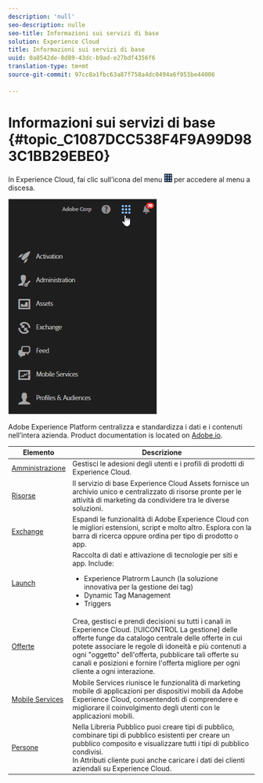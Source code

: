 ```yaml
---
description: 'null'
seo-description: nulle
seo-title: Informazioni sui servizi di base
solution: Experience Cloud
title: Informazioni sui servizi di base
uuid: 0a8542de-8d89-43dc-b9ad-e27bdf4356f6
translation-type: tm+mt
source-git-commit: 97cc8a1fbc63a87f758a4dc0494a6f953be44006

---
```



# Informazioni sui servizi di base {#topic_C1087DCC538F4F9A99D983C1BB29EBE0}

In Experience Cloud, fai clic sull’icona del menu ![](assets/menu-icon.png) per accedere al menu a discesa.

![](assets/experience-cloud-core-services.png)

Adobe Experience Platform centralizza e standardizza i dati e i contenuti nell’intera azienda. Product documentation is located on [Adobe.io](https://www.adobe.io/apis/experienceplatform/home/services.html).

| Elemento | Descrizione |
|--- |--- |
| [Amministrazione](admin-getting-started/admin-getting-started.md) | Gestisci le adesioni degli utenti e i profili di prodotti di Experience Cloud. |
| [Risorse](experience-cloud-assets/experience-cloud-assets.md) | Il servizio di base Experience Cloud Assets fornisce un archivio unico e centralizzato di risorse pronte per le attività di marketing da condividere tra le diverse soluzioni. |
| [Exchange](https://experiencecloud.adobeexchange.com/) | Espandi le funzionalità di Adobe Experience Cloud con le migliori estensioni, script e molto altro. Esplora con la barra di ricerca oppure ordina per tipo di prodotto o app. |
| [Launch](activation/activation.md) | Raccolta di dati e attivazione di tecnologie per siti e app. Include:<ul><li>Experience Platrorm Launch (la soluzione innovativa per la gestione dei tag)</li><li>Dynamic Tag Management</li><li>Triggers</li></ul> |
| [Offerte](offer-management/getting-started.md) | Crea, gestisci e prendi decisioni su tutti i canali in Experience Cloud. [!UICONTROL La gestione] delle offerte funge da catalogo centrale delle offerte in cui potete associare le regole di idoneità e più contenuti a ogni &quot;oggetto&quot; dell&#39;offerta, pubblicare tali offerte su canali e posizioni e fornire l&#39;offerta migliore per ogni cliente a ogni interazione. |
| [Mobile Services](https://docs.adobe.com/content/help/en/mobile-services/using/home.html) | Mobile Services riunisce le funzionalità di marketing mobile di applicazioni per dispositivi mobili da Adobe Experience Cloud, consentendoti di comprendere e migliorare il coinvolgimento degli utenti con le applicazioni mobili. |
| [Persone](audience-library/audience-library.md) | Nella Libreria Pubblico puoi creare tipi di pubblico, combinare tipi di pubblico esistenti per creare un pubblico composito e visualizzare tutti i tipi di pubblico condivisi.<br>In Attributi cliente puoi anche caricare i dati dei clienti aziendali su Experience Cloud. |
